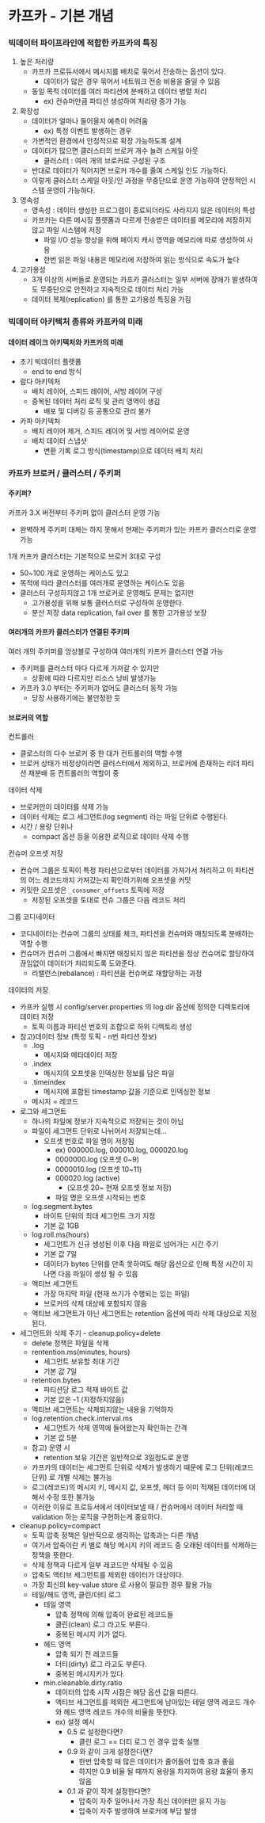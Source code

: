 # 카프카 - 기본 개념

### 빅데이터 파이프라인에 적합한 카프카의 특징

1. 높은 처리량
   - 카프카 프로듀서에서 메시지를 배치로 묶어서 전송하는 옵션이 있다.
     - 데이터가 많은 경우 묶어서 네트워크 전송 비용을 줄일 수 있음
   - 동일 목적 데이터를 여러 파티션에 분배하고 데이터 병렬 처리
     - ex) 컨슈머만큼 파티션 생성하여 처리량 증가 가능
2. 확장성
   - 데이터가 얼마나 들어올지 예측이 어려움
     - ex) 특정 이벤트 발생하는 경우
   - 가변적인 환경에서 안정적으로 확장 가능하도록 설계
   - 데이터가 많으면 클러스터의 브로커 개수 늘려 스케일 아웃
     - 클러스터 : 여러 개의 브로커로 구성된 구조
   - 반대로 데이터가 적어지면 브로커 개수를 줄여 스케일 인도 가능하다.
   - 이렇게 클러스터 스케일 아웃/인 과정을 무중단으로 운영 가능하여 안정적인 시스템 운영이 가능하다.
3. 영속성
   - 영속성 : 데이터 생성한 프로그램이 종료되더라도 사라지지 않은 데이터의 특성
   - 카프카는 다른 메시징 플랫폼과 다르게 전송받은 데이터를 메모리에 저장하지않고 파일 시스템에 저장
     - 파일 I/O 성능 향상을 위해 페이지 캐시 영역을 메모리에 따로 생성하여 사용
     - 한번 읽은 파일 내용은 메모리에 저장하여 읽는 방식으로 속도가 높다
4. 고가용성
   - 3개 이상의 서버들로 운영되는 카프카 클러스터는 일부 서버에 장애가 발생하여도 무중단으로 안전하고 지속적으로 데이터 처리 가능
   - 데이터 복제(replication) 를 통한 고가용성 특징을 가짐


### 빅데이터 아키텍처 종류와 카프카의 미래

#### 데이터 레이크 아키텍처와 카프카의 미래
- 초기 빅데이터 플랫폼
  - end to end 방식
- 람다 아키텍처
  - 배치 레이어, 스피드 레이어, 서빙 레이어 구성
  - 중복된 데이터 처리 로직 및 관리 영역이 생김
    - 배포 및 디버깅 등 공통으로 관리 불가
- 카파 아키텍처
  - 배치 레이어 제거, 스피드 레이어 및 서빙 레이어로 운영
  - 배치 데이터 스냅샷
    - 변환 기록 로그 방식(timestamp)으로 데이터 배치 처리

### 카프카 브로커 / 클러스터 / 주키퍼

#### 주키퍼?

카프카 3.X 버전부터 주키퍼 없이 클러스터 운영 가능
- 완벽하게 주키퍼 대체는 하지 못해서 현재는 주키퍼가 있는 카프카 클러스터로 운영 가능

1개 카프카 클러스터는 기본적으로 브로커 3대로 구성
- 50~100 개로 운영하는 케이스도 있고
- 목적에 따라 클러스터를 여러개로 운영하는 케이스도 있음
- 클러스터 구성하지않고 1개 브로커로 운영해도 문제는 없지만
  - 고가용성을 위해 보통 클러스터로 구성하여 운영한다.
  - 분산 저장 data replication, fail over 를 통한 고가용성 보장

#### 여러개의 카프카 클러스터가 연결된 주키퍼

여러 개의 주키퍼를 앙상블로 구성하여 여러개의 카프카 클러스터 연결 가능
- 주키퍼를 클러스터 마다 다르게 가져갈 수 있지만
  - 상황에 따라 다르지만 리소스 낭비 발생가능
- 카프카 3.0 부터는 주키퍼가 없어도 클러스터 동작 가능
  - 당장 사용하기에는 불안정한 듯

#### 브로커의 역할

컨트롤러
- 클로스터의 다수 브로커 중 한 대가 컨트롤러의 역할 수행
- 브로커 상태가 비정상이라면 클러스터에서 제외하고, 브로커에 존재하는 리더 파티션 재분배 등 컨트롤러의 역할이 중

데이터 삭제
- 브로커만이 데이터를 삭제 가능
- 데이터 삭제는 로그 세그먼트(log segment) 라는 파일 단위로 수행된다.
- 시간 / 용량 단위나
  - compact 옵션 등을 이용한 로직으로 데이터 삭제 수행

컨슈머 오프셋 저장
- 컨슈머 그룹은 토픽이 특정 파티션으로부터 데이터를 가져가서 처리하고 이 파티션의 어느 레코드까지 가져갔는지 확인하기위해 오프셋을 커밋
- 커밋한 오프셋은 ```_consumer_offsets``` 토픽에 저장
  - 저장된 오프셋을 토대로 컨슈 그룹은 다음 레코드 처리

그룹 코디네이터
- 코디네이터는 컨슈머 그룹의 상태를 체크, 파티션을 컨슈머와 매칭되도록 분배하는 역할 수행
- 컨슈머가 컨슈머 그룹에서 빠지면 매칭되지 않은 파티션을 정상 컨슈머로 할당하여 끊임없이 데이터가 처리되도록 도와준다.
  - 리밸런스(rebalance) : 파티션을 컨슈머로 재할당하는 과정

데이터의 저장
- 카프카 실행 시 config/server.properties 의 log.dir 옵션에 정의한 디렉토리에 데이터 저장
  - 토픽 이름과 파티션 번호의 조합으로 하위 디렉토리 생성
- 참고)데이터 정보 (특정 토픽 - n번 파티션 정보)
  - .log
    - 메시지와 메타데이터 저장
  - .index
    - 메시지의 오프셋을 인덱싱한 정보를 담은 파일
  - .timeindex
    - 메시지에 포함된 timestamp 값을 기준으로 인덱싱한 정보
  - 메시지 = 레코드
- 로그와 세그먼트
  - 하나의 파일에 정보가 지속적으로 저장되는 것이 아님
  - 파일이 세그먼트 단위로 나뉘어서 저장되는데…
    - 오프셋 번호로 파일 명이 저장됨
      - ex) 000000.log, 000010.log, 000020.log
      - 0000000.log (오프셋 0~9)
      - 0000010.log (오프셋 10~11)
      - 000020.log (active) 
        - (오프셋 20~ 현재 오프셋 정보 저장)
      - 파일 명은 오프셋 시작되는 번호
  - log.segment.bytes
    - 바이트 단위의 최대 세그먼트 크기 지정
    - 기본 값 1GB
  - log.roll.ms(hours)
    - 세그먼트가 신규 생성된 이후 다음 파일로 넘어가는 시간 주기
    - 기본 값 7일
    - 데이터가 bytes 단위를 만족 못하여도 해당 옵션으로 인해 특정 시간이 지나면 다음 파일이 생성 될 수 있음
  - 액티브 세그먼트
    - 가장 마지막 파일 (현재 쓰기가 수행되는 있는 파일)
    - 브로커의 삭제 대상에 포함되지 않음
  - 액티브 세그먼트가 아닌 세그먼트는 retention 옵션에 따라 삭제 대상으로 지정된다.
- 세그먼트와 삭제 주기 - cleanup.policy=delete
  - delete 정책은 파일을 삭제
  - rentention.ms(minutes, hours)
    - 세그먼트 보유할 최대 기간
    - 기본 값 7일
  - retention.bytes
    - 파티션당 로그 적재 바이트 값
    - 기본 값은 -1 (지정하지않음)
  - 액티브 세그먼트는 삭제되지않는 내용을 기억하자
  - log.retention.check.interval.ms
    - 세그먼트가 삭제 영역에 들어왔는지 확인하는 간격
    - 기본 값 5분
  - 참고) 운영 시
    - retention 보유 기간은 일반적으로 3일정도로 운영
  - 카프카의 데이터는 세그먼트 단위로 삭제가 발생하기 때문에 로그 단위(레코드 단위) 로 개별 삭제는 불가능
  - 로그(레코드)의 메시지 키, 메시지 값, 오프셋, 헤더 등 이미 적재된 데이터에 대해서 수정 또한 불가능
  - 이러한 이유로 프로듀서에서 데이터보낼 때 / 컨슈머에서 데이터 처리할 때 validation 하는 로직을 구현하는게 중요하다.
- cleanup.policy=compact
  - 토픽 압축 정책은 일반적으로 생각하는 압축과는 다른 개념
  - 여기서 압축이란 키 별로 해당 메시지 키의 레코드 중 오래된 데이터를 삭제하는 정책을 뜻한다.
  - 삭제 정책과 다르게 일부 레코드만 삭제될 수 있음
  - 압축도 액티브 세그먼트를 제외한 데이터가 대상이다.
  - 가장 최신의 key-value store 로 사용이 필요한 경우 활용 가능
  - 테일/헤드 영역, 클린/더티 로그
    - 테일 영역
      - 압축 정책에 의해 압축이 완료된 레코드들
      - 클린(clean) 로그 라고도 부른다.
      - 중복된 메시지 키가 없다.
    - 헤드 영역
      - 압축 되기 전 레코드들
      - 더티(dirty) 로그 라고도 부른다.
      - 중복된 메시지키가 있다.
    - min.cleanable.dirty.ratio
      - 데이터의 압축 시작 시점은 해당 옵션 값을 따른다.
      - 액티브 세그먼트를 제외한 세그먼트에 남아있는 테일 영역 레코드 개수와 헤드 영역 레코드 개수의 비율을 뜻한다.
      - ex) 설정 예시
        - 0.5 로 설정한다면?
          - 클린 로그 == 더티 로그 인 경우 압축 실행
        - 0.9 와 같이 크게 설정한다면?
          - 한번 압축할 때 많은 데이터가 줄어들어 압축 효과 좋음
          - 하지만 0.9 비율 될 때까지 용량을 차지하여 용량 효율이 좋지 않음
        - 0.1 과 같이 작게 설정한다면?
          - 압축이 자주 일어나서 가장 최신 데이터만 유지 가능
          - 압축이 자주 발생하여 브로커에 부담 발생
